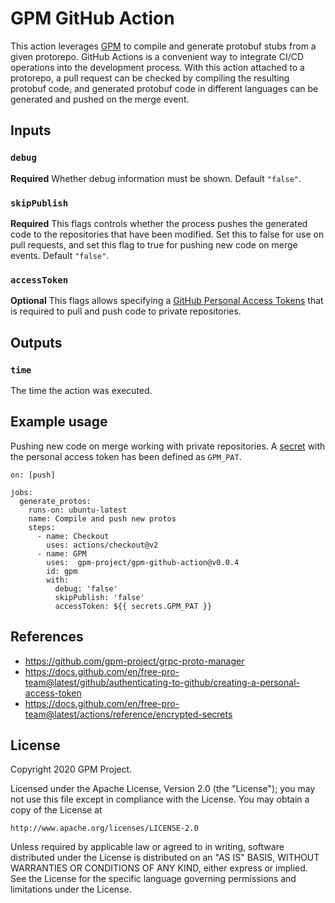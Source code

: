 # GPM GitHub Action

This action leverages [GPM](https://github.com/gpm-project/grpc-proto-manager) to compile and generate protobuf stubs from a given protorepo. GitHub Actions is a convenient way to integrate CI/CD operations into the development process. With this action attached to a protorepo, a pull request can be checked by compiling the resulting protobuf code, and generated protobuf code in different languages can be generated and pushed on the merge event.

## Inputs

### `debug`

**Required** Whether debug information must be shown. Default `"false"`.

### `skipPublish`

**Required** This flags controls whether the process pushes the generated code to the repositories that have been modified. Set this to false for use on pull requests, and set this flag to true for pushing new code on merge events. Default `"false"`.

### `accessToken`

**Optional** This flags allows specifying a [GitHub Personal Access Tokens](https://docs.github.com/en/free-pro-team@latest/github/authenticating-to-github/creating-a-personal-access-token) that is required to pull and push code to private repositories.

## Outputs

### `time`

The time the action was executed.

## Example usage

Pushing new code on merge working with private repositories. A [secret](https://docs.github.com/en/free-pro-team@latest/actions/reference/encrypted-secrets) with the personal access token has been defined as `GPM_PAT`.

```
on: [push]

jobs:
  generate_protos:
    runs-on: ubuntu-latest
    name: Compile and push new protos
    steps:
      - name: Checkout
        uses: actions/checkout@v2
      - name: GPM
        uses:  gpm-project/gpm-github-action@v0.0.4
        id: gpm
        with:
          debug: 'false'
          skipPublish: 'false'
          accessToken: ${{ secrets.GPM_PAT }}
```

## References

- https://github.com/gpm-project/grpc-proto-manager
- https://docs.github.com/en/free-pro-team@latest/github/authenticating-to-github/creating-a-personal-access-token
- https://docs.github.com/en/free-pro-team@latest/actions/reference/encrypted-secrets

## License

Copyright 2020 GPM Project.

Licensed under the Apache License, Version 2.0 (the "License");
you may not use this file except in compliance with the License.
You may obtain a copy of the License at

    http://www.apache.org/licenses/LICENSE-2.0

Unless required by applicable law or agreed to in writing, software
distributed under the License is distributed on an "AS IS" BASIS,
WITHOUT WARRANTIES OR CONDITIONS OF ANY KIND, either express or implied.
See the License for the specific language governing permissions and
limitations under the License.
